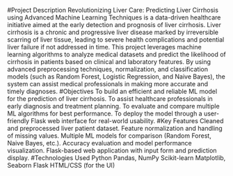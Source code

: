 #Project Description Revolutionizing Liver Care: Predicting Liver Cirrhosis using Advanced Machine Learning Techniques is a data-driven healthcare initiative aimed at the early detection and prognosis of liver cirrhosis. Liver cirrhosis is a chronic and progressive liver disease marked by irreversible scarring of liver tissue, leading to severe health complications and potential liver failure if not addressed in time. This project leverages machine learning algorithms to analyze medical datasets and predict the likelihood of cirrhosis in patients based on clinical and laboratory features. By using advanced preprocessing techniques, normalization, and classification models (such as Random Forest, Logistic Regression, and Naive Bayes), the system can assist medical professionals in making more accurate and timely diagnoses. #Objectives To build an efficient and reliable ML model for the prediction of liver cirrhosis. To assist healthcare professionals in early diagnosis and treatment planning. To evaluate and compare multiple ML algorithms for best performance. To deploy the model through a user-friendly Flask web interface for real-world usability. #Key Features Cleaned and preprocessed liver patient dataset. Feature normalization and handling of missing values. Multiple ML models for comparison (Random Forest, Naive Bayes, etc.). Accuracy evaluation and model performance visualization. Flask-based web application with input form and prediction display. #Technologies Used Python Pandas, NumPy Scikit-learn Matplotlib, Seaborn Flask HTML/CSS (for the UI)
